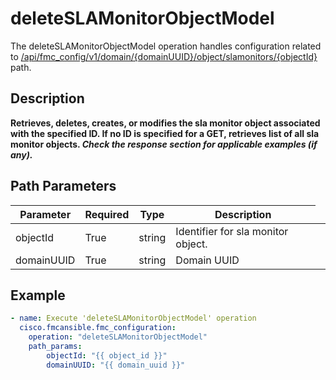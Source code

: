 # deleteSLAMonitorObjectModel

The deleteSLAMonitorObjectModel operation handles configuration related to [/api/fmc_config/v1/domain/{domainUUID}/object/slamonitors/{objectId}](/paths//api/fmc_config/v1/domain/{domain_uuid}/object/slamonitors/{object_id}.md) path.&nbsp;
## Description
**Retrieves, deletes, creates, or modifies the sla monitor object associated with the specified ID. If no ID is specified for a GET, retrieves list of all sla monitor objects. _Check the response section for applicable examples (if any)._**

## Path Parameters
| Parameter | Required | Type | Description |
| --------- | -------- | ---- | ----------- |
| objectId | True | string <td colspan=3> Identifier for sla monitor object. |
| domainUUID | True | string <td colspan=3> Domain UUID |

## Example
```yaml
- name: Execute 'deleteSLAMonitorObjectModel' operation
  cisco.fmcansible.fmc_configuration:
    operation: "deleteSLAMonitorObjectModel"
    path_params:
        objectId: "{{ object_id }}"
        domainUUID: "{{ domain_uuid }}"

```